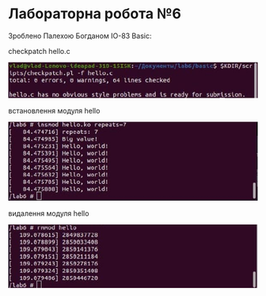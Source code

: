 # Лабораторна робота №6 # 

Зроблено Палехою Богданом ІО-83
Basic:

checkpatch hello.c

![lab6](img/1.jpg)

встановлення модуля hello

![lab6](img/2.jpg)

видалення модуля hello

![lab6](img/3.jpg)

